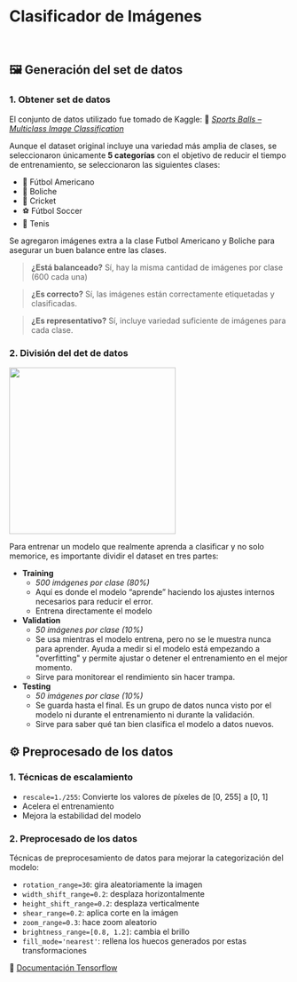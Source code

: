 # Clasificador de Imágenes

&nbsp;

## 🖼️ Generación del set de datos

### 1. Obtener set de datos

El conjunto de datos utilizado fue tomado de Kaggle: 🔗 [_Sports Balls – Multiclass Image Classification_](https://www.kaggle.com/datasets/samuelcortinhas/sports-balls-multiclass-image-classification/data)

Aunque el dataset original incluye una variedad más amplia de clases, se seleccionaron únicamente **5 categorías** con el objetivo de reducir el tiempo de entrenamiento, se seleccionaron las siguientes clases:

- 🏈 Fútbol Americano
- 🎳 Boliche
- 🏏 Cricket
- ⚽ Fútbol Soccer
- 🎾 Tenis

Se agregaron imágenes extra a la clase Futbol Americano y Boliche para asegurar un buen balance entre las clases.

> **¿Está balanceado?** Sí, hay la misma cantidad de imágenes por clase (600 cada una)

> **¿Es correcto?** Sí, las imágenes están correctamente etiquetadas y clasificadas.

> **¿Es representativo?** Sí, incluye variedad suficiente de imágenes para cada clase.

### 2. División del det de datos

  <img src="https://velog.velcdn.com/images/iguv/post/8ae842e3-f2b6-44c5-b7bf-a1f74b3a9124/image.png" width="300"/>
  
  Para entrenar un modelo que realmente aprenda a clasificar y no solo memorice, es importante dividir el dataset en tres partes:

- **Training**
  - _500 imágenes por clase (80%)_
  - Aquí es donde el modelo “aprende” haciendo los ajustes internos necesarios para reducir el error.
  - Entrena directamente el modelo
- **Validation**
  - _50 imágenes por clase (10%)_
  - Se usa mientras el modelo entrena, pero no se le muestra nunca para aprender.
    Ayuda a medir si el modelo está empezando a "overfitting" y permite ajustar o detener el entrenamiento en el mejor momento.
  - Sirve para monitorear el rendimiento sin hacer trampa.
- **Testing**
  - _50 imágenes por clase (10%)_
  - Se guarda hasta el final. Es un grupo de datos nunca visto por el modelo ni durante el entrenamiento ni durante la validación.
  - Sirve para saber qué tan bien clasifica el modelo a datos nuevos.

## ⚙️ Preprocesado de los datos

### 1. Técnicas de escalamiento

- `rescale=1./255`: Convierte los valores de píxeles de [0, 255] a [0, 1]
- Acelera el entrenamiento
- Mejora la estabilidad del modelo

### 2. Preprocesado de los datos

Técnicas de preprocesamiento de datos para mejorar la categorización del modelo:

- `rotation_range=30`: gira aleatoriamente la imagen
- `width_shift_range=0.2`: desplaza horizontalmente
- `height_shift_range=0.2`: desplaza verticalmente
- `shear_range=0.2`: aplica corte en la imágen
- `zoom_range=0.3`: hace zoom aleatorio
- `brightness_range=[0.8, 1.2]`: cambia el brillo
- `fill_mode='nearest'`: rellena los huecos generados por estas transformaciones

🔗 [Documentación Tensorflow](https://www.tensorflow.org/api_docs/python/tf/keras/preprocessing/image/ImageDataGenerator)
